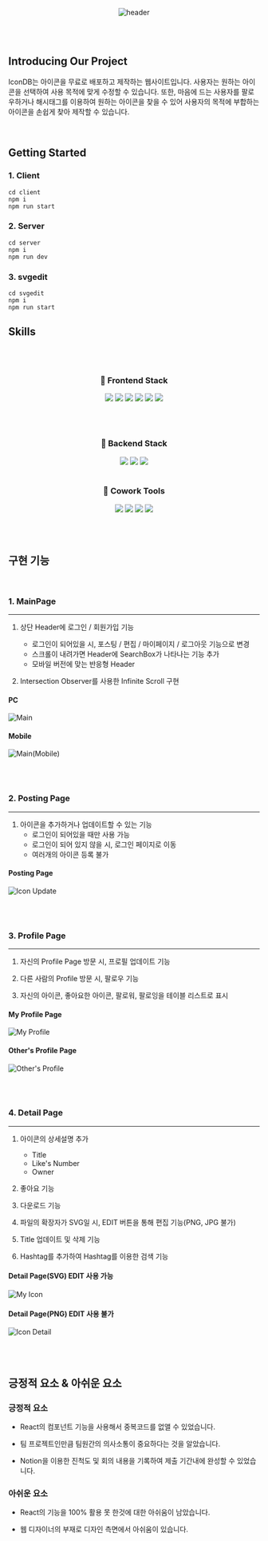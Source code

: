 <div align="center">

  ![header](https://capsule-render.vercel.app/api?type=soft&color=auto&height=300&section=header&text=IconDB&fontSize=90)
  
</div>

<br><br>

## Introducing Our Project
IconDB는 아이콘을 무료로 배포하고 제작하는 웹사이트입니다. 사용자는 원하는 아이콘을 선택하여 사용 목적에 맞게 수정할 수 있습니다. 또한, 마음에 드는 사용자를 팔로우하거나 해시태그를 이용하여 원하는 아이콘을 찾을 수 있어 사용자의 목적에 부합하는 아이콘을 손쉽게 찾아 제작할 수 있습니다.

<br>

## Getting Started

### 1. Client
    cd client
    npm i
    npm run start
    
### 2. Server
    cd server
    npm i
    npm run dev

### 3. svgedit
    cd svgedit
    npm i
    npm run start

## Skills

<br><br>

<div align="center">

  ### 📌 Frontend Stack
  <img src="https://img.shields.io/badge/HTML-E34F26?style=flat-square&logo=HTML5&logoColor=white"/>
  <img src="https://img.shields.io/badge/CSS-1572B6?style=flat-square&logo=CSS3&logoColor=white"/>
  <img src="https://img.shields.io/badge/JavaScript-F7DF1E?style=flat-square&logo=JavaScript&logoColor=white"/>
  <img src="https://img.shields.io/badge/React-61DAFB?style=flat-square&logo=React&logoColor=white"/>
  <img src="https://img.shields.io/badge/styled-components-DB7093?style=flat-square&logo=styledcomponents&logoColor=white"/>
  <img src="https://img.shields.io/badge/npm-CB3837?style=flat-square&logo=npm&logoColor=white"/>
  
  <br><br>
  
  ### 📌 Backend Stack
  <img src="https://img.shields.io/badge/MySQL-4479A1?style=flat-square&logo=mysql&logoColor=white"/>
  <img src="https://img.shields.io/badge/Node.js-339933?style=flat-square&logo=nodedotjs&logoColor=white"/>
  <img src="https://img.shields.io/badge/Amazon AWS-232F3E?style=flat-square&logo=amazonaws&logoColor=white"/>
  <br><br>
  
  ### 📌 Cowork Tools
  <img src="https://img.shields.io/badge/VSCode-007ACC?style=flat-square&logo=visualstudiocode&logoColor=white"/>
  <img src="https://img.shields.io/badge/GitHub-181717?style=flat-square&logo=github&logoColor=white"/>
  <img src="https://img.shields.io/badge/Notion-000000?style=flat-square&logo=notion&logoColor=white"/>
  <img src="https://img.shields.io/badge/Discord-5865F2?style=flat-square&logo=discord&logoColor=white"/>
</div>

<br><br>

## 구현 기능

<br>

### 1. MainPage
--------
1. 상단 Header에 로그인 / 회원가입 기능 
    + 로그인이 되어있을 시, 포스팅 / 편집 / 마이페이지 / 로그아웃 기능으로 변경
    + 스크롤이 내려가면 Header에 SearchBox가 나타나는 기능 추가
    + 모바일 버전에 맞는 반응형 Header

2. Intersection Observer를 사용한 Infinite Scroll 구현

#### PC
![Main](https://user-images.githubusercontent.com/89950902/227500136-5bbcd2de-8ac3-4115-8051-a3059cba8957.PNG)

#### Mobile
![Main(Mobile)](https://user-images.githubusercontent.com/89950902/227500164-908740ce-bd62-41e6-9cd1-276e1125e4ae.PNG)

<br><br>

### 2. Posting Page
----------
1. 아이콘을 추가하거나 업데이트할 수 있는 기능
    + 로그인이 되어있을 때만 사용 가능
    + 로그인이 되어 있지 않을 시, 로그인 페이지로 이동
    + 여러개의 아이콘 등록 불가

#### Posting Page
![Icon Update](https://user-images.githubusercontent.com/89950902/227500881-ce9ff7f7-48fd-4893-b7bc-90fe5f58a276.PNG)

<br><br>

### 3. Profile Page
----------
1. 자신의 Profile Page 방문 시, 프로필 업데이트 기능

2. 다른 사람의 Profile 방문 시, 팔로우 기능

3. 자신의 아이콘, 좋아요한 아이콘, 팔로워, 팔로잉을 테이블 리스트로 표시

#### My Profile Page
![My Profile](https://user-images.githubusercontent.com/89950902/227500804-d4dacb51-d9b1-4f2a-8ccc-647ae7f2ef09.PNG)

#### Other's Profile Page
![Other's Profile](https://user-images.githubusercontent.com/89950902/227500830-4d8c6806-6a54-4712-b164-30c9e27be666.PNG)

<br><br>

### 4. Detail Page
--------
1.  아이콘의 상세설명 추가
    + Title
    + Like's Number
    + Owner

2.  좋아요 기능 
3.  다운로드 기능
4.  파일의 확장자가 SVG일 시, EDIT 버튼을 통해 편집 기능(PNG, JPG 불가)
5.  Title 업데이트 및 삭제 기능
6.  Hashtag를 추가하여 Hashtag를 이용한 검색 기능

#### Detail Page(SVG) EDIT 사용 가능
![My Icon](https://user-images.githubusercontent.com/89950902/227500848-592d4ea2-a328-40bf-9f6a-fd292ae871e1.PNG)

#### Detail Page(PNG) EDIT 사용 불가
![Icon Detail](https://user-images.githubusercontent.com/89950902/227500862-fdb4928c-199d-40dd-a319-4e3f261b4582.PNG)

<br><br>

## 긍정적 요소 & 아쉬운 요소

<p align="justify">

### 긍정적 요소
+ React의 컴포넌트 기능을 사용해서 중복코드를 없앨 수 있었습니다.
  
+ 팀 프로젝트인만큼 팀원간의 의사소통이 중요하다는 것을 알았습니다.
  
+ Notion을 이용한 진척도 및 회의 내용을 기록하여 제출 기간내에 완성할 수 있었습니다.

### 아쉬운 요소
+ React의 기능을 100% 활용 못 한것에 대한 아쉬움이 남았습니다.
  
+ 웹 디자이너의 부재로 디자인 측면에서 아쉬움이 있습니다.
</p>

<br>


<!-- Stack Icon Refernces -->

[js]: /client/public/javascript.svg
[css]: /client/public/css.svg
[react]: /client/public/react.svg
[node]: /client/public/nodedotjs.svg
[Notion]: /client/public/notion.svg
